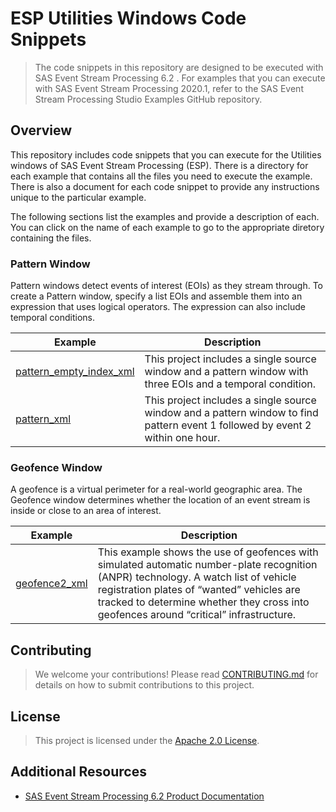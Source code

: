 # ESP Utilities Windows Code Snippets

> The code snippets in this repository are designed to be executed with SAS Event Stream Processing 6.2 . For examples that you can execute with SAS Event Stream Processing 2020.1, refer to the SAS Event Stream Processing Studio Examples GitHub repository.

## Overview

This repository includes code snippets that you can execute for the Utilities windows of SAS Event Stream Processing (ESP). There is a directory for each example that contains all the files you need to execute the example. There is also a document for each code snippet to provide any instructions unique to the particular example.

The following sections list the examples and provide a description of each. You can click on the name of each example to go to the appropriate diretory containing the files.

### Pattern Window

Pattern windows detect events of interest (EOIs) as they stream through. To create a Pattern window, specify a list EOIs and assemble them into an expression that uses logical operators. The expression can also include temporal conditions.

| Example | Description |
| ------ | ------ |
| [pattern_empty_index_xml](examples/pattern/pattern_empty_index_xml) | This project includes a single source window and a pattern window with three EOIs and a temporal condition. |
| [pattern_xml](examples/pattern/pattern_xml) | This project includes a single source window and a pattern window to find pattern event 1 followed by event 2 within one hour. |

### Geofence Window

A geofence is a virtual perimeter for a real-world geographic area. The Geofence window determines whether the location of an event stream is inside or close to an area of interest.

| Example | Description |
| ------ | ------ |
| [geofence2_xml](examples/geofence/geofence2_xml) | This example shows the use of geofences with simulated automatic number-plate recognition (ANPR) technology. A watch list of vehicle registration plates of “wanted” vehicles are tracked to determine whether they cross into geofences around “critical” infrastructure. |


 
## Contributing

> We welcome your contributions! Please read [CONTRIBUTING.md](CONTRIBUTING.md) for details on how to submit contributions to this project. 

## License

> This project is licensed under the [Apache 2.0 License](LICENSE).

## Additional Resources

* [SAS Event Stream Processing 6.2 Product Documentation](https://go.documentation.sas.com/?cdcId=espcdc&cdcVersion=6.2&docsetId=espov&docsetTarget=home.htm&locale=en)
